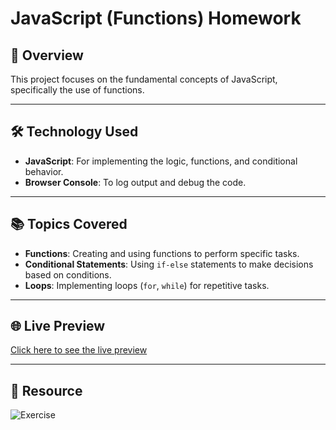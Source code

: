 # JavaScript (Functions) Homework

## 📖 Overview
This project focuses on the fundamental concepts of JavaScript, specifically the use of functions.

---

## 🛠️ Technology Used
- **JavaScript**: For implementing the logic, functions, and conditional behavior.
- **Browser Console**: To log output and debug the code.

---

## 📚 Topics Covered
- **Functions**: Creating and using functions to perform specific tasks.
- **Conditional Statements**: Using `if-else` statements to make decisions based on conditions.
- **Loops**: Implementing loops (`for`, `while`) for repetitive tasks.

---

## 🌐 Live Preview
[Click here to see the live preview](https://07asn.github.io/Snacks-Restaurant/)

---

## 📸 Resource
![Exercise](https://drive.google.com/uc?export=view&id=19YgT4E53jTSpxdWQk1T7nZ0KtmKk8na8)


